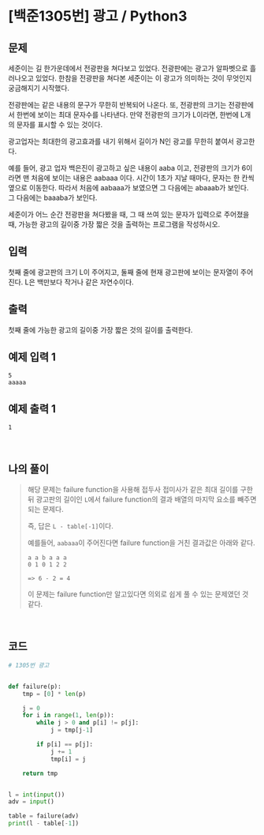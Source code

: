 # [백준1305번] 광고 / Python3

## 문제

세준이는 길 한가운데에서 전광판을 쳐다보고 있었다. 전광판에는 광고가 알파벳으로 흘러나오고 있었다. 한참을 전광판을 쳐다본 세준이는 이 광고가 의미하는 것이 무엇인지 궁금해지기 시작했다.

전광판에는 같은 내용의 문구가 무한히 반복되어 나온다. 또, 전광판의 크기는 전광판에서 한번에 보이는 최대 문자수를 나타낸다. 만약 전광판의 크기가 L이라면, 한번에 L개의 문자를 표시할 수 있는 것이다.

광고업자는 최대한의 광고효과를 내기 위해서 길이가 N인 광고를 무한히 붙여서 광고한다.

예를 들어, 광고 업자 백은진이 광고하고 싶은 내용이 aaba 이고, 전광판의 크기가 6이라면 맨 처음에 보이는 내용은 aabaaa 이다. 시간이 1초가 지날 때마다, 문자는 한 칸씩 옆으로 이동한다. 따라서 처음에 aabaaa가 보였으면 그 다음에는 abaaab가 보인다. 그 다음에는 baaaba가 보인다.

세준이가 어느 순간 전광판을 쳐다봤을 때, 그 때 쓰여 있는 문자가 입력으로 주어졌을 때, 가능한 광고의 길이중 가장 짧은 것을 출력하는 프로그램을 작성하시오.

## 입력

첫째 줄에 광고판의 크기 L이 주어지고, 둘째 줄에 현재 광고판에 보이는 문자열이 주어진다. L은 백만보다 작거나 같은 자연수이다.

## 출력

첫째 줄에 가능한 광고의 길이중 가장 짧은 것의 길이를 출력한다.

## 예제 입력 1

```
5
aaaaa
```

## 예제 출력 1

```
1
```

<br>

## 나의 풀이

> 해당 문제는 failure function을 사용해 접두사 접미사가 같은 최대 길이를 구한 뒤 광고판의 길이인 `L`에서 failure function의 결과 배열의 마지막 요소를 빼주면 되는 문제다.
>
> 즉, 답은 `L - table[-1]`이다.
>
> 예를들어, `aabaaa`이 주어진다면 failure function을 거친 결과값은 아래와 같다.
>
> ```
> a a b a a a
> 0 1 0 1 2 2
> 
> => 6 - 2 = 4
> ```
>
> 이 문제는 failure function만 알고있다면 의외로 쉽게 풀 수 있는 문제였던 것 같다.

<br>

## 코드

```python
# 1305번 광고


def failure(p):
    tmp = [0] * len(p)

    j = 0
    for i in range(1, len(p)):
        while j > 0 and p[i] != p[j]:
            j = tmp[j-1]

        if p[i] == p[j]:
            j += 1
            tmp[i] = j

    return tmp


l = int(input())
adv = input()

table = failure(adv)
print(l - table[-1])

```

